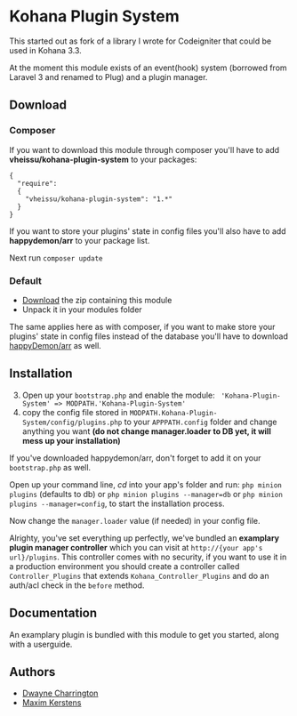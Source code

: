 Kohana Plugin System
====================

This started out as fork of a library I wrote for Codeigniter that could be used in Kohana 3.3.

At the moment this module exists of an event(hook) system (borrowed from Laravel 3 and renamed to Plug) and a plugin manager.



## Download

### Composer
If you want to download this module through composer you'll have to add **vheissu/kohana-plugin-system** to your packages:

```
{
  "require":
  {
    "vheissu/kohana-plugin-system": "1.*"
  }
}
```

If you want to store your plugins' state in config files you'll also have to add **happydemon/arr** to your package list.

Next run ```composer update```

### Default

 -  [Download](https://github.com/Vheissu/Kohana-Plugin-System/archive/master.zip) the zip containing this module
 -  Unpack it in your modules folder
 
The same applies here as with composer, if you want to make store your plugins' state in config files instead of the database
you'll have to download [happyDemon/arr](https://github.com/happyDemon/arr) as well.

## Installation

3. Open up your ```bootstrap.php``` and enable the module:  ``` 'Kohana-Plugin-System' => MODPATH.'Kohana-Plugin-System'```
4. copy the config file stored in ```MODPATH.Kohana-Plugin-System/config/plugins.php``` to your ```APPPATH.config``` folder and change anything you want **(do not change manager.loader to DB yet, it will mess up your installation)**

If you've downloaded happydemon/arr, don't forget to add it on your ```bootstrap.php``` as well.
 
Open up your command line, *cd* into your app's folder and run: ```php minion plugins``` (defaults to db) or ```php minion plugins --manager=db``` or ```php minion plugins --manager=config```, to start the installation process.

Now change the ```manager.loader``` value (if needed) in your config file.

Alrighty, you've set everything up perfectly, we've bundled an **examplary plugin manager controller** which you can visit at ```http://{your app's url}/plugins```. This controller comes with no security, if you want to use it in a production environment you should create a controller called ```Controller_Plugins``` that extends ```Kohana_Controller_Plugins``` and do an auth/acl check in the ```before``` method.

## Documentation

An examplary plugin is bundled with this module to get you started, along with a userguide.

## Authors

- [Dwayne Charrington](https://github.com/Vheissu/)
- [Maxim Kerstens](https://github.com/happyDemon/)
